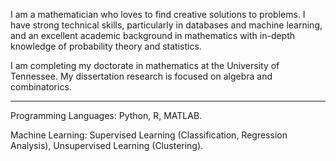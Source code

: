I am a mathematician who loves to find creative solutions to problems. I have strong technical skills, particularly in databases and machine learning, and an excellent academic background in mathematics with in-depth knowledge of probability theory and statistics.

I am completing my doctorate in mathematics at the University of Tennessee. My dissertation research is focused on algebra and combinatorics.
__________________________________________________________________________________________

Programming Languages: Python, R, MATLAB.

Machine Learning: Supervised Learning (Classification, Regression Analysis), Unsupervised Learning (Clustering).
